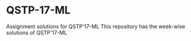 # QSTP-17-ML
Assignment solutions for QSTP'17-ML
This repository has the week-wise solutions of QSTP'17-ML

